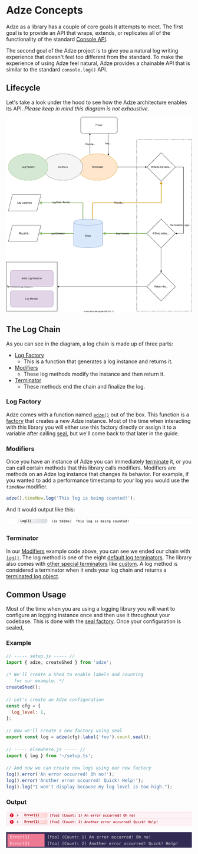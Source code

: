 # Adze Concepts

Adze as a library has a couple of core goals it attempts to meet. The first goal
is to provide an API that wraps, extends, or replicates all of the functionality
of the standard [Console API](https://developer.mozilla.org/en-US/docs/Web/API/console).

The second goal of the Adze project is to give you a natural log writing experience
that doesn't feel too different from the standard. To make the experience of using Adze feel
natural, Adze provides a chainable API that is similar to the standard `console.log()` API.

## Lifecycle

Let's take a look under the hood to see how the Adze architecture enables its API.
_Please keep in mind this diagram is not exhaustive._

![Lifecycle Diagram of Adze Logs](./assets/basic-architecture.svg)

## The Log Chain

As you can see in the diagram, a log chain is made up of three parts:

- [Log Factory](factories.md)
  - This is a function that generates a log instance and returns it.
- [Modifiers](modifiers.md)
  - These log methods modify the instance and then return it.
- [Terminator](default-terminators.md)
  - These methods end the chain and finalize the log.

### Log Factory

Adze comes with a function named [`adze()`](factories.md#adze) out of the box. This function is
a [factory](factories.md) that creates a new Adze instance. Most of the time when interacting
with this library you will either use this factory directly or assign it to
a variable after calling [seal](factories.md#seal), but we'll come back to that later in the guide.

### Modifiers

Once you have an instance of Adze you can immediately [terminate](terminators) it, or you
can call certain methods that this library calls modifiers. Modifiers are
methods on an Adze log instance that changes its behavior. For example, if
you wanted to add a performance timestamp to your log you would use the
`timeNow` modifier.

```typescript
adze().timeNow.log('This log is being counted!');
```

And it would output like this:

![Adze log with time now modifier preview](./examples/modifier-example.png)

### Terminator

In our [Modifiers](modifiers) example code above, you can see we ended our
chain with [`log()`](default-terminators.md#log). The log method is one of the eight [default log terminators](default-terminators.md).
The library also comes with [other special terminators](other-terminators.md) like
[custom](other-terminators.md#custom). A log method is considered a terminator when it
ends your log chain and returns a [terminated log object](data.md#terminated-log-object).

## Common Usage

Most of the time when you are using a logging library you will want to configure an logging instance once and then use it throughout your codebase. This is done with the [seal factory](factories.md#seal). Once your configuration is sealed,

### Example

```javascript
// ----- setup.js ----- //
import { adze, createShed } from 'adze';

/* We'll create a Shed to enable labels and counting
   for our example. */
createShed();

// Let's create an Adze configuration
const cfg = {
  log_level: 1,
};

// Now we'll create a new factory using seal
export const log = adze(cfg).label('foo').count.seal();

// ----- elsewhere.js ----- //
import { log } from '~/setup.ts';

// And now we can create new logs using our new factory
log().error('An error occurred! Oh no!');
log().error('Another error occurred! Quick! Help!');
log().log("I won't display because my log level is too high.");
```

### Output

![common usage example with seal](./examples/common-usage-example.png)

![common usage terminal example with seal](./examples/common-usage-terminal-example.png)
